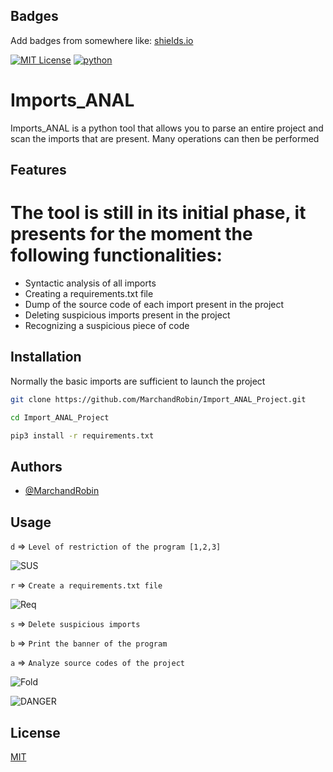 
## Badges

Add badges from somewhere like: [shields.io](https://shields.io/)

[![MIT License](https://img.shields.io/badge/License-MIT-green.svg)](https://choosealicense.com/licenses/mit/)
[![python](https://img.shields.io/badge/python-v3.7-blue)](https://www.python.org/)





# Imports_ANAL





Imports_ANAL is a python tool that allows you to parse an entire project and scan the imports that are present. Many operations can then be performed
## Features


# The tool is still in its initial phase, it presents for the moment the following functionalities:

- Syntactic analysis of all imports
- Creating a requirements.txt file
- Dump of the source code of each import present in the project
- Deleting suspicious imports present in the project
- Recognizing a suspicious piece of code



## Installation

Normally the basic imports are sufficient to launch the project

```bash
git clone https://github.com/MarchandRobin/Import_ANAL_Project.git
```


```bash
cd Import_ANAL_Project
```

```bash
pip3 install -r requirements.txt
```
    
## Authors

- [@MarchandRobin](https://github.com/MarchandRobin)


## Usage


`d` => `Level of restriction of the program [1,2,3]`

![SUS](https://github.com/MarchandRobin/Imports_ANAL/blob/main/img/Capture%20d%E2%80%99%C3%A9cran%20du%202023-02-02%2021-31-53.png)

`r` => `Create a requirements.txt file`


![Req](https://github.com/MarchandRobin/Imports_ANAL/blob/main/img/Capture%20d%E2%80%99%C3%A9cran%20du%202023-02-02%2021-31-24.png)

`s` => `Delete suspicious imports`


`b` => `Print the banner of the program`

`a` => `Analyze source codes of the project`

![Fold](https://github.com/MarchandRobin/Imports_ANAL/blob/main/img/Capture%20d%E2%80%99%C3%A9cran%20du%202023-02-02%2021-32-09.png)


![DANGER](https://github.com/MarchandRobin/Imports_ANAL/blob/main/img/Capture%20d%E2%80%99%C3%A9cran%20du%202023-02-02%2021-32-59.png)








## License

[MIT](https://choosealicense.com/licenses/mit/)



